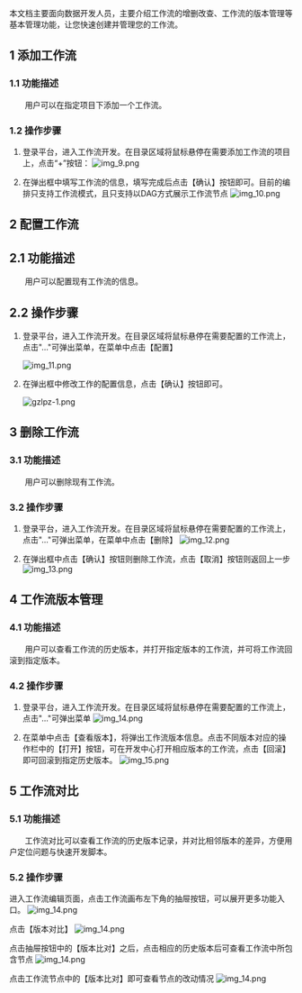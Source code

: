 本文档主要面向数据开发人员，主要介绍工作流的增删改查、工作流的版本管理等基本管理功能，让您快速创建并管理您的工作流。

## 1 添加工作流

### 1.1 功能描述

&nbsp;&nbsp;&nbsp;&nbsp;&nbsp;&nbsp;&nbsp;用户可以在指定项目下添加一个工作流。

### 1.2 操作步骤

1. 登录平台，进入工作流开发。在目录区域将鼠标悬停在需要添加工作流的项目上，点击“+”按钮：
 ![img_9.png](../images/workflow/img_9.png)

2. 在弹出框中填写工作流的信息，填写完成后点击【确认】按钮即可。目前的编排只支持工作流模式，且只支持以DAG方式展示工作流节点
    ![img_10.png](../images/workflow/img_10.png)

## 2 配置工作流

## 2.1 功能描述

&nbsp;&nbsp;&nbsp;&nbsp;&nbsp;&nbsp;&nbsp;用户可以配置现有工作流的信息。

## 2.2 操作步骤

1. 登录平台，进入工作流开发。在目录区域将鼠标悬停在需要配置的工作流上，点击"\..."可弹出菜单，在菜单中点击【配置】

    ![img_11.png](../images/workflow/gzlkf.png)

2. 在弹出框中修改工作的配置信息，点击【确认】按钮即可。

    ![gzlpz-1.png](../images/workflow/gzlpz-1.png)

## 3 删除工作流

### 3.1 功能描述

&nbsp;&nbsp;&nbsp;&nbsp;&nbsp;&nbsp;&nbsp;用户可以删除现有工作流。

### 3.2 操作步骤

1. 登录平台，进入工作流开发。在目录区域将鼠标悬停在需要配置的工作流上，点击"\..."可弹出菜单，在菜单中点击【删除】
    ![img_12.png](../images/workflow/gzlkf_2.png)

2. 在弹出框中点击【确认】按钮则删除工作流，点击【取消】按钮则返回上一步
    ![img_13.png](../images/workflow/img_13.png)

## 4 工作流版本管理

### 4.1 功能描述

&nbsp;&nbsp;&nbsp;&nbsp;&nbsp;&nbsp;&nbsp;用户可以查看工作流的历史版本，并打开指定版本的工作流，并可将工作流回滚到指定版本。

### 4.2 操作步骤

1. 登录平台，进入工作流开发。在目录区域将鼠标悬停在需要配置的工作流上，点击"\..."可弹出菜单
    ![img_14.png](../images/workflow/gzlkf_3.png)

2. 在菜单中点击【查看版本】，将弹出工作流版本信息。点击不同版本对应的操作栏中的【打开】按钮，可在开发中心打开相应版本的工作流，点击【回滚】即可回滚到指定历史版本。
    ![img_15.png](../images/workflow/img_15.png)

## 5 工作流对比

### 5.1 功能描述

&nbsp;&nbsp;&nbsp;&nbsp;&nbsp;&nbsp;&nbsp;工作流对比可以查看工作流的历史版本记录，并对比相邻版本的差异，方便用户定位问题与快速开发脚本。

### 5.2 操作步骤

进入工作流编辑页面，点击工作流画布左下角的抽屉按钮，可以展开更多功能入口。
    ![img_14.png](../images/workflow/gzldb_1.png)

点击【版本对比】
    ![img_14.png](../images/workflow/gzldb_2.png)

点击抽屉按钮中的【版本比对】之后，点击相应的历史版本后可查看工作流中所包含节点
    ![img_14.png](../images/workflow/gzldb_3.png)

点击工作流节点中的【版本比对】即可查看节点的改动情况
    ![img_14.png](../images/workflow/gzldb_4.png)